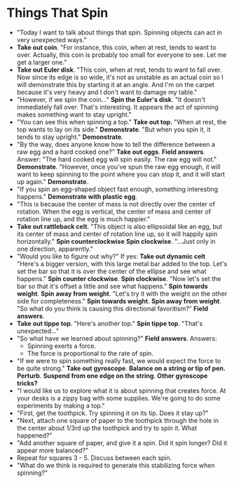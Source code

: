 Things That Spin
================

* "Today I want to talk about things that spin. Spinning objects can act in
  very unexpected ways."
* **Take out coin**. 
  "For instance, this coin, when at rest, tends to want to  over. Actually, 
  this coin is probably too small for everyone to see. Let me get a larger one."
* **Take out Euler disk**. 
  "This coin, when at rest, tends to want to fall over. Now since its edge is 
  so wide, it's not as unstable as an actual coin so I will demonstrate this by
  starting it at an angle. And I'm on the carpet because it's very heavy and I
  don't want to damage my table."
* "However, if we spin the coin..." 
  **Spin the Euler's disk**. 
  "It doesn't immediately fall over. That's interesting. It appears the act of
  spinning makes something want to stay upright."
* "You can see this when spinning a top." 
  **Take out top.**
  "When at rest, the top wants to lay on its side."
  **Demonstrate**.
  "But when you spin it, it tends to stay upright."
  **Demonstrate**.
* "By the way, does anyone know how to tell the difference between a raw egg
  and a hard cooked one?"
  **Take out eggs**.
  **Field answers**.
  Answer: "The hard cooked egg will spin easily. The raw egg will not."
  **Demonstrate**.
  "However, once you've spun the raw egg enough, it will want to keep
  spinning to the point where you can stop it, and it will start up again."
  **Demonstrate**.
* "If you spin an egg-shaped object fast enough, something interesting
  happens."
  **Demonstrate with plastic egg**.
* "This is because the center of mass is not directly over the center of
  rotation. When the egg is vertical, the center of mass and center of
  rotation line up, and the egg is much happier."
* **Take out rattleback celt**.
  "This object is also ellipsoidal like an egg, but its center of mass
  and center of rotation line up, so it will happily spin horizontally."
  **Spin counterclockwise**
  **Spin clockwise**.
  "...Just only in one direction, apparently."
* "Would you like to figure out why?"
  If yes: **Take out dynamic celt**
  "Here's a bigger version, with this large metal bar added to the top.
  Let's set the bar so that it is over the center of the ellipse and see
  what happens."
  **Spin counter clockwise**.
  **Spin clockwise**.
  "Now let's set the bar so that it's offset a little and see what happens."
  **Spin towards weight**.
  **Spin away from weight**.
  "Let's try it with the weight on the other side for completeness."
  **Spin towards weight**.
  **Spin away from weight**.
  "So what do you think is causing this directional favoritism?"
  **Field answers**.
* **Take out tippe top**.
  "Here's another top."
  **Spin tippe top**.
  "That's unexpected..."
* "So what have we learned about spinning?"
  **Field answers**.
  Answers: 
    * Spinning exerts a force.
    * The force is proportional to the rate of spin.
* "If we were to spin something really fast, we would expect the force to be 
  quite strong."
  **Take out gyroscope**.
  **Balance on a string or tip of pen. Perturb**.
  **Suspend from one edge on the string**.
  **Other gyroscope tricks?**
* "I would like us to explore what it is about spinning that creates force.
  At your desks is a zippy bag with some supplies. We're going to do some
  experiments by making a top."
* "First, get the toothpick. Try spinning it on its tip. Does it stay up?"
* "Next, attach one square of paper to the toothpick through the hole in
  the center about 1/3rd up the toothpick and try to spin it. What happened?"
* "Add another square of paper, and give it a spin. Did it spin longer?
  Did it appear more balanced?"
* Repeat for squares 3 - 5. Discuss between each spin.
* "What do we think is required to generate this stabilizing force when
  spinning?"
